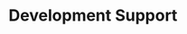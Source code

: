 ---
title: Development Support 
order: 6
description: Access diverse resources to support project development and growth that is completely bespoke to individual needs.
---